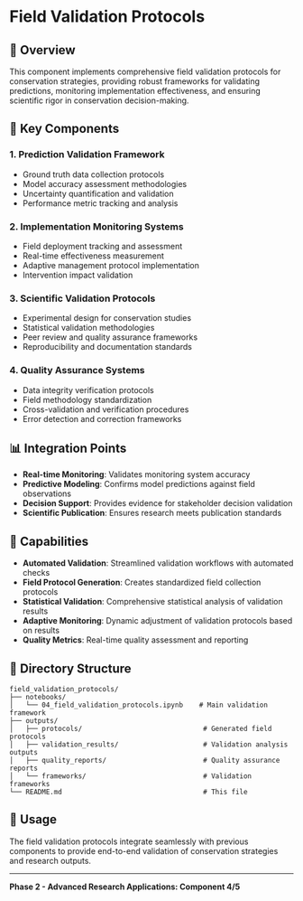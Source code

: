 # Field Validation Protocols

## 🔬 Overview

This component implements comprehensive field validation protocols for conservation strategies, providing robust frameworks for validating predictions, monitoring implementation effectiveness, and ensuring scientific rigor in conservation decision-making.

## 🎯 Key Components

### 1. **Prediction Validation Framework**
- Ground truth data collection protocols
- Model accuracy assessment methodologies
- Uncertainty quantification and validation
- Performance metric tracking and analysis

### 2. **Implementation Monitoring Systems**
- Field deployment tracking and assessment
- Real-time effectiveness measurement
- Adaptive management protocol implementation
- Intervention impact validation

### 3. **Scientific Validation Protocols**
- Experimental design for conservation studies
- Statistical validation methodologies
- Peer review and quality assurance frameworks
- Reproducibility and documentation standards

### 4. **Quality Assurance Systems**
- Data integrity verification protocols
- Field methodology standardization
- Cross-validation and verification procedures
- Error detection and correction frameworks

## 📊 Integration Points

- **Real-time Monitoring**: Validates monitoring system accuracy
- **Predictive Modeling**: Confirms model predictions against field observations
- **Decision Support**: Provides evidence for stakeholder decision validation
- **Scientific Publication**: Ensures research meets publication standards

## 🚀 Capabilities

- **Automated Validation**: Streamlined validation workflows with automated checks
- **Field Protocol Generation**: Creates standardized field collection protocols
- **Statistical Validation**: Comprehensive statistical analysis of validation results
- **Adaptive Monitoring**: Dynamic adjustment of validation protocols based on results
- **Quality Metrics**: Real-time quality assessment and reporting

## 📁 Directory Structure

```
field_validation_protocols/
├── notebooks/
│   └── 04_field_validation_protocols.ipynb    # Main validation framework
├── outputs/
│   ├── protocols/                              # Generated field protocols
│   ├── validation_results/                     # Validation analysis outputs
│   ├── quality_reports/                        # Quality assurance reports
│   └── frameworks/                             # Validation frameworks
└── README.md                                   # This file
```

## 🔧 Usage

The field validation protocols integrate seamlessly with previous components to provide end-to-end validation of conservation strategies and research outputs.

---

**Phase 2 - Advanced Research Applications: Component 4/5**

